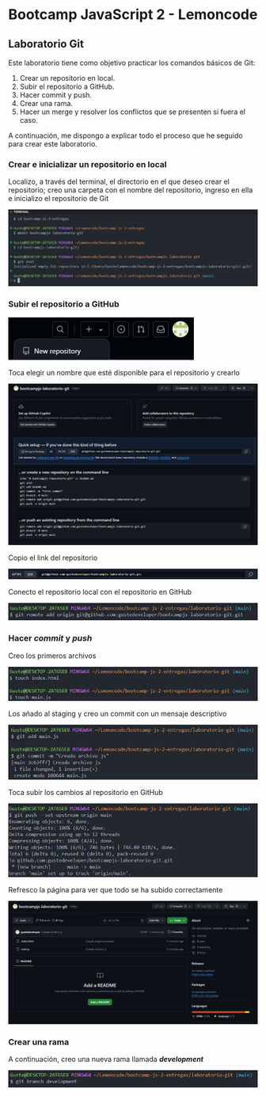 # Bootcamp JavaScript 2 - Lemoncode

## Laboratorio Git

Este laboratorio tiene como objetivo practicar los comandos básicos de Git:

1. Crear un repositorio en local.
2. Subir el repositorio a GitHub.
3. Hacer commit y push.
4. Crear una rama.
5. Hacer un merge y resolver los conflictos que se presenten si fuera el caso.

A continuación, me dispongo a explicar todo el proceso que he seguido para crear este laboratorio.

### Crear e inicializar un repositorio en local

Localizo, a través del terminal, el directorio en el que deseo crear el repositorio; creo una carpeta con el nombre del repositorio, ingreso en ella e inicializo el repositorio de Git

<img src="./capturas/img1.png" />

### Subir el repositorio a GitHub

<img src="./capturas/img2.png"/>

Toca elegir un nombre que esté disponible para el repositorio y crearlo

<img src="./capturas/img2.1.png"/>

Copio el link del repositorio

<img src="./capturas/img2.2.png"/>

Conecto el repositorio local con el repositorio en GitHub

<img src="./capturas/img2.3.png"/>

### Hacer _commit_ y _push_

Creo los primeros archivos

<img src="./capturas/img3.png"/>

Los añado al staging y creo un commit con un mensaje descriptivo

<img src="./capturas/img3.1.png"/>

Toca subir los cambios al repositorio en GitHub

<img src="./capturas/img3.2.png"/>

Refresco la página para ver que todo se ha subido correctamente

<img src="./capturas/img3.3.png"/>

### Crear una rama

A continuación, creo una nueva rama llamada **_development_**

<img src="./capturas/img4.png"/>
